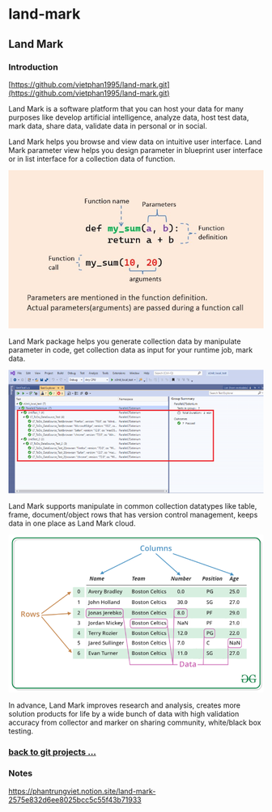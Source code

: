 # land-mark

## Land Mark

### Introduction

[https://github.com/vietphan1995/land-mark.git](https://github.com/vietphan1995/land-mark.git)

Land Mark is a software platform that you can host your data for many purposes like develop artificial intelligence, analyze data, host test data, mark data, share data, validate data in personal or in social.

Land Mark helps you browse and view data on intuitive user interface. Land Mark parameter view helps you design parameter in blueprint user interface or in list interface for a collection data of function.

![image.png](image.png)

Land Mark package helps you generate collection data by manipulate parameter in code, get collection data as input for your runtime job, mark data.

![image.png](image%201.png)

Land Mark supports manipulate in common collection datatypes like table, frame, document/object rows that has version control management, keeps data in one place as Land Mark cloud.

![image.png](image%202.png)

In advance, Land Mark improves research and analysis, creates more solution products for life by a wide bunch of data with high validation accuracy from collector and marker on sharing community, white/black box testing.

### [back to git projects …](https://github.com/vietphan1995/projects)

### Notes
https://phantrungviet.notion.site/land-mark-2575e832d6ee8025bcc5c55f43b71933